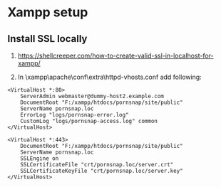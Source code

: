# Xampp setup

## Install SSL locally
1. https://shellcreeper.com/how-to-create-valid-ssl-in-localhost-for-xampp/

1. In \xampp\apache\conf\extra\httpd-vhosts.conf add following:

```
<VirtualHost *:80>
    ServerAdmin webmaster@dummy-host2.example.com
    DocumentRoot "F:/xampp/htdocs/pornsnap/site/public"
    ServerName pornsnap.loc
    ErrorLog "logs/pornsnap-error.log"
    CustomLog "logs/pornsnap-access.log" common
</VirtualHost>

<VirtualHost *:443>
    DocumentRoot "F:/xampp/htdocs/pornsnap/site/public"
    ServerName pornsnap.loc
    SSLEngine on
    SSLCertificateFile "crt/pornsnap.loc/server.crt"
    SSLCertificateKeyFile "crt/pornsnap.loc/server.key"
</VirtualHost>
```